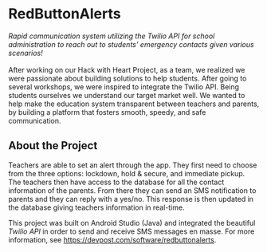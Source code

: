 # RedButtonAlerts
*Rapid communication system utilizing the Twilio API for school administration to reach out to students' emergency contacts given various scenarios!* <br><br>
After working on our Hack with Heart Project, as a team, we realized we were passionate about building solutions to help students. After going to several workshops, we were inspired to integrate the Twilio API. Being students ourselves we understand our target market well. We wanted to help make the education system transparent between teachers and parents, by building a platform that fosters smooth, speedy, and safe communication.

## About the Project
Teachers are able to set an alert through the app. They first need to choose from the three options: lockdown, hold & secure, and immediate pickup. The teachers then have access to the database for all the contact information of the parents. From there they can send an SMS notification to parents and they can reply with a yes/no. This response is then updated in the database giving teachers information in real-time.

This project was built on Android Studio (Java) and integrated the beautiful *Twilio API* in order to send and receive SMS messages en masse. For more information, see https://devpost.com/software/redbuttonalerts.
